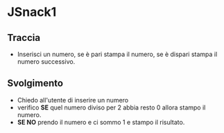 # JSnack1

## Traccia

- Inserisci un numero, se è pari stampa il numero, se è dispari stampa il numero successivo.

## Svolgimento
- Chiedo all'utente di inserire un numero
- verifico **SE** quel numero diviso per 2 abbia resto 0
    allora stampo il numero.
- **SE NO** prendo il numero e ci sommo 1 e stampo il risultato.
